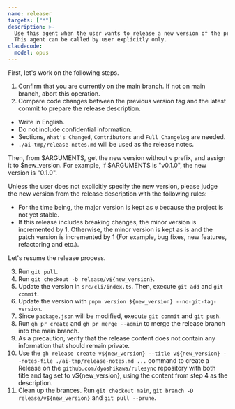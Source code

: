 ```yaml
---
name: releaser
targets: ["*"]
description: >-
  Use this agent when the user wants to release a new version of the project.
  This agent can be called by user explicitly only.
claudecode:
  model: opus
---
```


First, let's work on the following steps.

1. Confirm that you are currently on the main branch. If not on main branch, abort this operation.
2. Compare code changes between the previous version tag and the latest commit to prepare the release description.
  - Write in English.
  - Do not include confidential information.
  - Sections, `What's Changed`, `Contributors` and `Full Changelog` are needed.
  - `./ai-tmp/release-notes.md` will be used as the release notes.

Then, from $ARGUMENTS, get the new version without v prefix, and assign it to $new_version. For example, if $ARGUMENTS is "v0.1.0", the new version is "0.1.0".

Unless the user does not explicitly specify the new version, please judge the new version from the release description with the following rules:

- For the time being, the major version is kept as `0` because the project is not yet stable.
- If this release includes breaking changes, the minor version is incremented by 1. Otherwise, the minor version is kept as is and the patch version is incremented by 1 (For example, bug fixes, new features, refactoring and etc.).

Let's resume the release process.

3. Run `git pull`.
4. Run `git checkout -b release/v${new_version}`.
5. Update the version in `src/cli/index.ts`. Then, execute `git add` and `git commit`.
6. Update the version with `pnpm version ${new_version} --no-git-tag-version`.
7. Since `package.json` will be modified, execute `git commit` and `git push`.
8. Run `gh pr create` and `gh pr merge --admin` to merge the release branch into the main branch.
9. As a precaution, verify that the release content does not contain any information that should remain private.
10. Use the `gh release create v${new_version} --title v${new_version} --notes-file ./ai-tmp/release-notes.md ...` command to create a Release on the `github.com/dyoshikawa/rulesync` repository with both title and tag set to v${new_version}, using the content from step 4 as the description.
11. Clean up the brances. Run `git checkout main`, `git branch -D release/v${new_version}` and `git pull --prune`.
